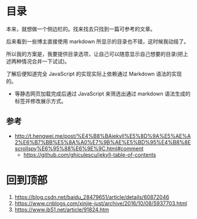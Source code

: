 
# 目录

本来，就想做一个侧边栏的。找来找去只找到一篇可参考的文章。

后来看到一些博主直接使用 markdown 所显示的目录也不错，这时候我动摇了。

所以我的方案是，我要提供目录选项，让自己可以随意显示自己想要的目录(把上述两种情况合并一下试试)。

了解后便知道完全 JavaScript 的实现实际上依赖通过 Markdown 语法的实现的。
- 等静态网页加载完成后通过 JavaScript 来筛选出通过 markdown 语法生成的标签并修改展示方式。



## 参考
- http://t.hengwei.me/post/%E4%B8%BAjekyll%E5%8D%9A%E5%AE%A2%E6%B7%BB%E5%8A%A0%E7%9B%AE%E5%BD%95%E4%B8%8Escrollspy%E6%95%88%E6%9E%9C.html#comment
    - https://github.com/ghiculescu/jekyll-table-of-contents


# 回到顶部
1. https://blog.csdn.net/baidu_28479651/article/details/60872046
2. https://www.cnblogs.com/xinjie-just/archive/2016/10/08/5937703.html
3. https://www.jb51.net/article/91824.htm